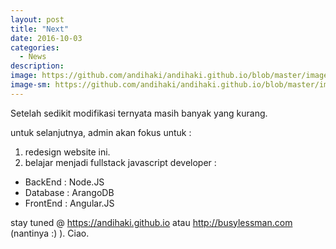 ```yaml
---
layout: post
title: "Next"
date: 2016-10-03
categories:
  - News
description:
image: https://github.com/andihaki/andihaki.github.io/blob/master/images/blog/next.jpg?raw=true
image-sm: https://github.com/andihaki/andihaki.github.io/blob/master/images/blog/next.jpg?raw=true
---
```

Setelah sedikit modifikasi ternyata masih banyak yang kurang.

untuk selanjutnya, admin akan fokus untuk :

1. redesign website ini.
2. belajar menjadi fullstack javascript developer :

  - BackEnd : Node.JS
  - Database : ArangoDB
  - FrontEnd : Angular.JS

stay tuned @ https://andihaki.github.io atau http://busylessman.com (nantinya :) ).
Ciao.
